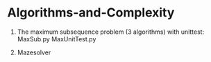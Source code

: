 # Algorithms-and-Complexity

1. The maximum subsequence problem (3 algorithms) with unittest:
MaxSub.py
MaxUnitTest.py

2. Mazesolver 
